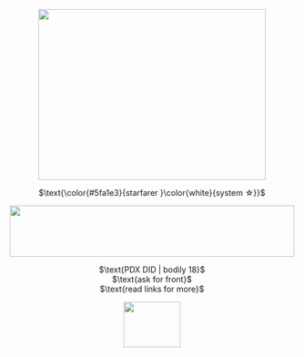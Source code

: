<p align="center">
  <img width="400" height="300" src="https://64.media.tumblr.com/e36dcbb66e5c03155c263604c8494d3e/3d18b70679c17666-a1/s250x400/89e94871bb6583a816247446235c787c4b94e9f4.pnj">
</p>
<p align="center">
$\text{\color{#5fa1e3}{starfarer }\color{white}{system ☆}}$
</p>
<p align="center">
  <img width="500" height="90" src="https://64.media.tumblr.com/867136219e7d9af30886811a197210f6/3d18b70679c17666-79/s400x600/9bef3b7e1080c766f466c1203d7afadfb69ebf6c.pnj">
</p>
<p align="center">
$\text{PDX DID | bodily 18}$ <br> $\text{ask for front}$ <br> $\text{read links for more}$
</p>
<p align="center">
  <img width="100" height="80" src="https://64.media.tumblr.com/4e093e300aa9b0a14e6efe0ac7398bf7/8b649740be5ff26f-42/s100x200/b4687beab087cf108cc06627b4d7cf4a0f9665e8.gifv">
</p>
